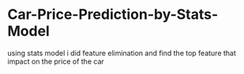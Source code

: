 # Car-Price-Prediction-by-Stats-Model
using stats model i did feature elimination and find the top feature that impact on the price of the car
